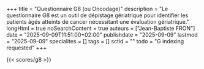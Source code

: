+++
title = "Questionnaire G8 (ou Oncodage)"
description = "Le questionnaire G8 est un outil de dépistage gériatrique pour identifier les patients âgés atteints de cancer nécessitant une évaluation gériatrique."
longHtml = true
noSearchContent = true
auteurs = ["Jean-Baptiste FRON"]
date = "2025-09-09T11:51:00+02:00"
publishdate = "2025-09-09"
lastmod = "2025-09-09"
specialites = []
tags = []
sctid = ""
todo = "G indexing requested"
+++

{{< scores/g8 >}}
